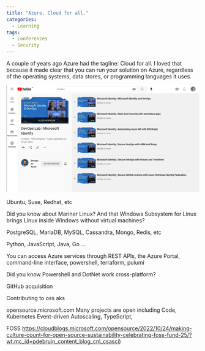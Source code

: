 ```yaml
---
title: "Azure. Cloud for all."
categories:
  - Learning
tags:
  - Conferences
  - Security
---
```


A couple of years ago Azure had the tagline: Cloud for all. I loved that because it made clear that you can run your solution on Azure, regardless of the operating systems, data stores, or programming languages it uses.

![Identity videos](../assets/images/20220819-identityvideos.png)

Ubuntu, Suse, Redhat, etc

Did you know about Mariner Linux? 
And that Windows Subsystem for Linux brings Linux inside Windows without virtual machines?

PostgreSQL, MariaDB, MySQL,  Cassandra, Mongo, Redis, etc

Python, JavaScript, Java, Go ...

You can access Azure services through REST APIs, the Azure Portal, command-line interface, powershell, terraform, pulumi

Did you know Powershell and DotNet work cross-platform?

GitHub acquisition

Contributing to oss
aks

opensource.microsoft.com
Many projects are open including Code, Kubernetes Event-driven Autoscaling, TypeScript, 

FOSS https://cloudblogs.microsoft.com/opensource/2022/10/24/making-culture-count-for-open-source-sustainability-celebrating-foss-fund-25/?wt.mc_id=pdebruin_content_blog_cnl_csasci)

